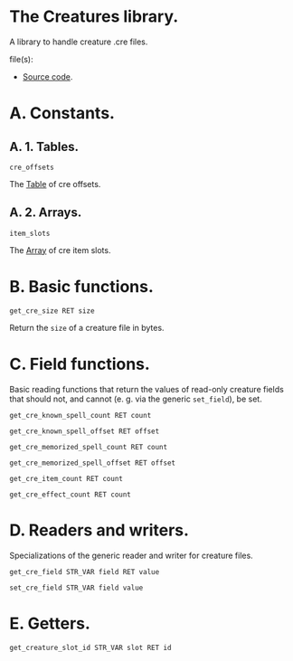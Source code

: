 # The Creatures library.

A library to handle creature .cre files.

file(s):

* [Source code](../../creatures.tpa).

# A. Constants.

## A. 1. Tables.

`cre_offsets`

The [Table](../../resources/2da/creatures/offsets.2da) of cre offsets.

## A. 2. Arrays.

`item_slots`

The [Array](../../resources/2da/creatures/item_slots.2da) of cre item slots.

# B. Basic functions.

`get_cre_size RET size`

Return the `size` of a creature file in bytes.

# C. Field functions.

Basic reading functions that return the values of read-only creature fields that should not, and cannot (e. g. via the generic `set_field`), be set.

`get_cre_known_spell_count RET count`

`get_cre_known_spell_offset RET offset`

`get_cre_memorized_spell_count RET count`

`get_cre_memorized_spell_offset RET offset`

`get_cre_item_count RET count`

`get_cre_effect_count RET count`

# D. Readers and writers.

Specializations of the generic reader and writer for creature files.

`get_cre_field STR_VAR field RET value`

`set_cre_field STR_VAR field value`

# E. Getters.

`get_creature_slot_id STR_VAR slot RET id`
